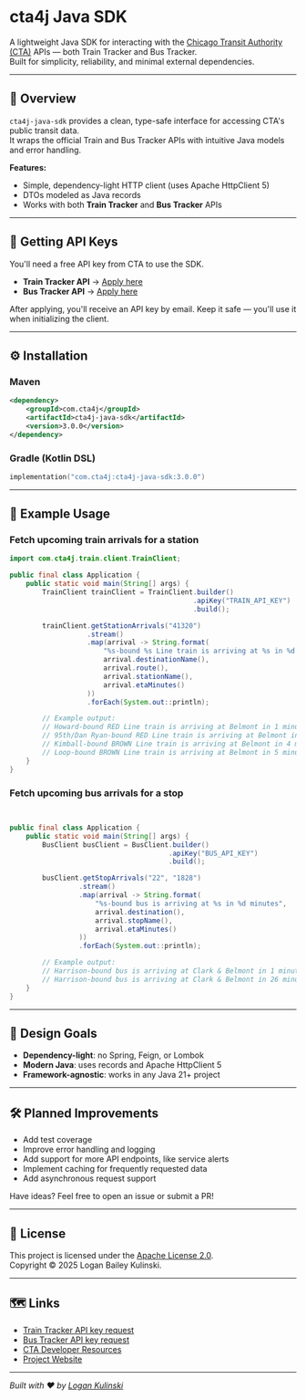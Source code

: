 # cta4j Java SDK

A lightweight Java SDK for interacting with the [Chicago Transit Authority (CTA)](https://www.transitchicago.com/) APIs — both Train Tracker and Bus Tracker.  
Built for simplicity, reliability, and minimal external dependencies.

---

## 🚆 Overview

`cta4j-java-sdk` provides a clean, type-safe interface for accessing CTA's public transit data.  
It wraps the official Train and Bus Tracker APIs with intuitive Java models and error handling.

**Features:**
- Simple, dependency-light HTTP client (uses Apache HttpClient 5)
- DTOs modeled as Java records
- Works with both **Train Tracker** and **Bus Tracker** APIs

---

## 🔑 Getting API Keys

You'll need a free API key from CTA to use the SDK.

- **Train Tracker API** → [Apply here](https://www.transitchicago.com/developers/traintrackerapply/)
- **Bus Tracker API** → [Apply here](https://www.transitchicago.com/developers/bustracker/)

After applying, you'll receive an API key by email. Keep it safe — you'll use it when initializing the client.

---

## ⚙️ Installation

### Maven
```xml
<dependency>
    <groupId>com.cta4j</groupId>
    <artifactId>cta4j-java-sdk</artifactId>
    <version>3.0.0</version>
</dependency>
```

### Gradle (Kotlin DSL)
```kotlin
implementation("com.cta4j:cta4j-java-sdk:3.0.0")
```

---

## 🧩 Example Usage

### Fetch upcoming train arrivals for a station

```java
import com.cta4j.train.client.TrainClient;

public final class Application {
    public static void main(String[] args) {
        TrainClient trainClient = TrainClient.builder()
                                             .apiKey("TRAIN_API_KEY")
                                             .build();

        trainClient.getStationArrivals("41320")
                   .stream()
                   .map(arrival -> String.format(
                       "%s-bound %s Line train is arriving at %s in %d minutes",
                       arrival.destinationName(),
                       arrival.route(),
                       arrival.stationName(),
                       arrival.etaMinutes()
                   ))
                   .forEach(System.out::println);

        // Example output:
        // Howard-bound RED Line train is arriving at Belmont in 1 minutes
        // 95th/Dan Ryan-bound RED Line train is arriving at Belmont in 2 minutes
        // Kimball-bound BROWN Line train is arriving at Belmont in 4 minutes
        // Loop-bound BROWN Line train is arriving at Belmont in 5 minutes
    }
}
```

### Fetch upcoming bus arrivals for a stop

```java


public final class Application {
    public static void main(String[] args) {
        BusClient busClient = BusClient.builder()
                                       .apiKey("BUS_API_KEY")
                                       .build();

        busClient.getStopArrivals("22", "1828")
                 .stream()
                 .map(arrival -> String.format(
                     "%s-bound bus is arriving at %s in %d minutes",
                     arrival.destination(),
                     arrival.stopName(),
                     arrival.etaMinutes()
                 ))
                 .forEach(System.out::println);

        // Example output:
        // Harrison-bound bus is arriving at Clark & Belmont in 1 minutes
        // Harrison-bound bus is arriving at Clark & Belmont in 26 minutes
    }
}
```

---

## 🧠 Design Goals

- **Dependency-light**: no Spring, Feign, or Lombok
- **Modern Java**: uses records and Apache HttpClient 5
- **Framework-agnostic**: works in any Java 21+ project

---

## 🛠️ Planned Improvements

- Add test coverage
- Improve error handling and logging
- Add support for more API endpoints, like service alerts
- Implement caching for frequently requested data
- Add asynchronous request support

Have ideas? Feel free to open an issue or submit a PR!

---

## 🧾 License

This project is licensed under the [Apache License 2.0](https://www.apache.org/licenses/LICENSE-2.0).  
Copyright © 2025 Logan Bailey Kulinski.

---

## 🗺️ Links

- [Train Tracker API key request](https://www.transitchicago.com/developers/traintrackerapply/)
- [Bus Tracker API key request](https://www.transitchicago.com/developers/bustracker/)
- [CTA Developer Resources](https://www.transitchicago.com/developers/)
- [Project Website](https://cta4j.app)

---

*Built with ❤️ by [Logan Kulinski](https://lbku.net)*
